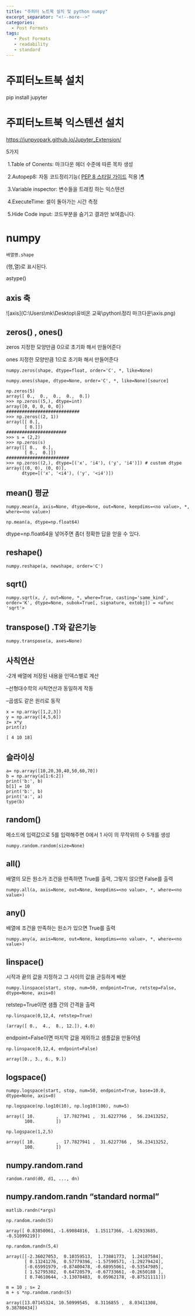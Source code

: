 ```yaml
---
title: "주피터 노트북 설치 및 python numpy"
excerpt_separator: "<!--more-->"
categories:
  - Post Formats
tags:
   - Post Formats
   - readability
   - standard
---
```



# 주피터노트북 설치

pip install jupyter



# 주피터노트북 익스텐션 설치

https://junpyopark.github.io/Jupyter_Extension/

5가지

​	1.Table of Conents: 마크다운 헤더 수준에 따른 목차 생성

​	2.Autopep8: 자동 코드정리기능( [PEP 8 스타일 가이드](https://www.python.org/dev/peps/pep-0008/) 적용 )[¶](https://junpyopark.github.io/Jupyter_Extension/#Autopep8:-자동-코드정리기능(-PEP-8-스타일-가이드-적용-))

​	3.Variable inspector: 변수들을 트래킹 하는 익스텐션

​	4.ExecuteTime: 셀이 돌아가는 시간 측정

​	5.Hide Code input: 코드부분을 숨기고 결과만 보여줍니다.



# numpy





```
배열명.shape
```

(행,열)로 표시된다.

astype()

## axis 축

![axis](C:\Users\mk\Desktop\유비온 교육\python\정리 마크다운\axis.png)

## zeros() , ones()

zeros  지정한 모양만큼 0으로 초기화 해서 만들어준다

ones  지정한 모양만큼 1으로 초기화 해서 만들어준다

```
numpy.zeros(shape, dtype=float, order='C', *, like=None)
```

```
numpy.ones(shape, dtype=None, order='C', *, like=None)[source]
```



```
np.zeros(5)
array([ 0.,  0.,  0.,  0.,  0.])
>>> np.zeros((5,), dtype=int)
array([0, 0, 0, 0, 0])
############################
>>> np.zeros((2, 1))
array([[ 0.],
       [ 0.]])
#######################    
>>> s = (2,2)
>>> np.zeros(s)
array([[ 0.,  0.],
       [ 0.,  0.]])
########################   
>>> np.zeros((2,), dtype=[('x', 'i4'), ('y', 'i4')]) # custom dtype
array([(0, 0), (0, 0)],
      dtype=[('x', '<i4'), ('y', '<i4')])
```





## mean()  평균

```
numpy.mean(a, axis=None, dtype=None, out=None, keepdims=<no value>, *, where=<no value>)
```

```
np.mean(a, dtype=np.float64)
```

dtype=np.float64을 넣어주면 좀더 정확한 답을 얻을 수 있다.



## reshape()

```
numpy.reshape(a, newshape, order='C')
```



## sqrt()

```
numpy.sqrt(x, /, out=None, *, where=True, casting='same_kind', order='K', dtype=None, subok=True[, signature, extobj]) = <ufunc 'sqrt'>
```



## transpose()  .T와 같은기능

```
numpy.transpose(a, axes=None)
```



## 사칙연산

-2개 배열에 저장된 내용을 인덱스별로 계산 

–선형대수학의 사칙연산과 동일하게 작동

–곱셈도 같은 원리로 동작

```
x = np.array([1,2,3])
y = np.array([4,5,6])
z= x*y
print(z)

[ 4 10 18]
```



## 슬라이싱

```
a= np.array([10,20,30,40,50,60,70])
b = np.array(a[1:6:2])
print('b:', b)
b[1] = 10
print('b:', b)
print('a:', a)
type(b)
```



## random()

메소드에 입력값으로 5를 입력해주면 0에서 1 사이 의 무작위의 수 5개를 생성

```
numpy.random.random(size=None)
```

## all()

배열의 모든 원소가 조건을 만족하면 True를 출력, 그렇지 않으면 False를 출력

```
numpy.all(a, axis=None, out=None, keepdims=<no value>, *, where=<no value>)
```

## any()

배열에 조건을 만족하는 원소가 있으면 True를 출력

```
numpy.any(a, axis=None, out=None, keepdims=<no value>, *, where=<no value>)
```



## linspace()

시작과 끝의 값을 지정하고 그 사이의 값을 균등하게 배분

```
numpy.linspace(start, stop, num=50, endpoint=True, retstep=False, dtype=None, axis=0)
```

retstep=True이면 샘플 간의 간격을 출력

```
np.linspace(0,12,4, retstep=True)

(array([ 0.,  4.,  8., 12.]), 4.0)
```

endpoint=False이면 마지막 값을 제외하고 샘플값을 만들어냄

```
np.linspace(0,12,4, endpoint=False)

array([0., 3., 6., 9.])
```



## logspace()

```
numpy.logspace(start, stop, num=50, endpoint=True, base=10.0, dtype=None, axis=0)
```



```
np.logspace(np.log10(10), np.log10(100), num=5)

array([ 10.        ,  17.7827941 ,  31.6227766 ,  56.23413252,
       100.        ])
```

```
np.logspace(1,2,5)

array([ 10.        ,  17.7827941 ,  31.6227766 ,  56.23413252,
       100.        ])
```



## numpy.random.rand

```
random.rand(d0, d1, ..., dn)
```

## numpy.random.randn	 “standard normal”

```
matlib.randn(*args)
```



```
np.random.randn(5)

array([ 0.83850061, -1.69084816,  1.15117366, -1.02933685, -0.51099219])
```

```
np.random.randn(5,4)

array([[-2.36027053,  0.10359513,  1.73881773,  1.24187584],
       [ 0.13241276,  0.57779396, -1.57590571, -1.29279424],
       [-0.65991979, -0.87400478, -0.68955061, -0.53547985],
       [ 1.52795302,  0.64720579, -0.67733661, -0.2650188 ],
       [ 0.74610644, -3.13078483,  0.05962178, -0.87521111]])
```

```
m = 10 ; s= 2
m + s *np.random.randn(5)

array([13.07145324, 10.50999545,  8.3116855 ,  8.03411308,  9.38780434])
```




